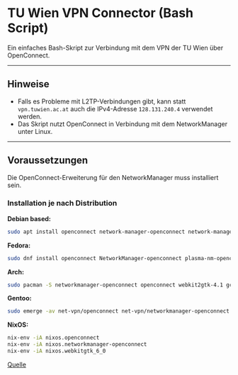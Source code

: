 # TU Wien VPN Connector (Bash Script)

Ein einfaches Bash-Skript zur Verbindung mit dem VPN der TU Wien über OpenConnect.

---

## Hinweise

- Falls es Probleme mit L2TP-Verbindungen gibt, kann statt `vpn.tuwien.ac.at` auch die IPv4-Adresse `128.131.240.4` verwendet werden.
- Das Skript nutzt OpenConnect in Verbindung mit dem NetworkManager unter Linux.

---

## Voraussetzungen

Die OpenConnect-Erweiterung für den NetworkManager muss installiert sein.

### Installation je nach Distribution

**Debian based:**
```bash
sudo apt install openconnect network-manager-openconnect network-manager-openconnect-gnome
```
**Fedora:**
```bash
sudo dnf install openconnect NetworkManager-openconnect plasma-nm-openconnect -y
```
**Arch:**
```bash
sudo pacman -S networkmanager-openconnect openconnect webkit2gtk-4.1 gcr
```
**Gentoo:**
```bash
sudo emerge -av net-vpn/openconnect net-vpn/networkmanager-openconnect net-libs/webkit-gtk gnome-extra/nm-applet
```
**NixOS:**
```bash
nix-env -iA nixos.openconnect
nix-env -iA nixos.networkmanager-openconnect
nix-env -iA nixos.webkitgtk_6_0
```
[Quelle](https://wiki.fsinf.at/wiki/TU-VPN)
